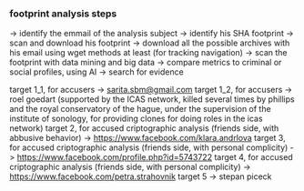### footprint analysis steps

-> identify the emmail of the analysis subject
-> identify his SHA footprint
-> scan and download his footprint
-> download all the possible archives with his email using wget methods at least (for tracking navigation)
-> scan the footprint with data mining and big data
-> compare metrics to criminal or social profiles, using AI
-> search for evidence

target 1_1, for accusers  -> sarita.sbm@gmail.com
target 1_2, for accusers  -> roel goedart (supported by the ICAS network, killed several times by phillips and the royal conservatory of the hague, under the supervision of the institute of sonology, for providing clones for doing roles in the icas network) 
target 2, for accused criptographic analysis (friends side, with abbusive behavior)   -> https://www.facebook.com/klara.andrlova
target 3, for accused criptographic analysis (friends side, with personal complicity) -> https://www.facebook.com/profile.php?id=5743722
target 4, for accused criptographic analysis (friends side, with personal complicity) -> https://www.facebook.com/petra.strahovnik
target 5 -> stepan piceck
